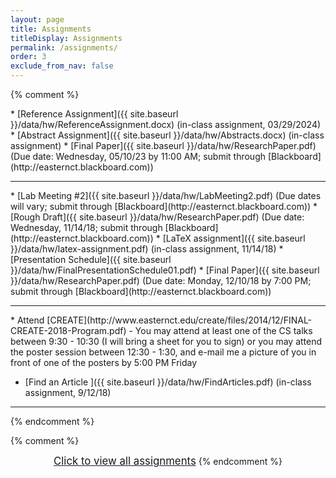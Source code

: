 ```yaml
---
layout: page
title: Assignments 
titleDisplay: Assignments 
permalink: /assignments/
order: 3
exclude_from_nav: false 
---
```


<style>

.hide {
  display:none
}

table, th, td {
  border: 0px solid black;
  border-collapse: collapse;
  text-align: center;
}

td.left {
    text-align: left;
}

a.hide, tr.hide {
    display: none;
}

.due {
    background-color: yellow
}

</style>

<script>
function removeHideClass() {
  var elements = document.getElementsByTagName("tr");
  for (var i = 0; i < elements.length; i++) {
    elements[i].classList.remove("hide");
  }

  element = document.getElementById('hideprevious');
  element.classList.add('hide'); 
} 

</script>

{% comment %}
<div id = 'hidden' class = 'hide' markdown="1">
{% endcomment %}

* Course setup
    * Sign up for [Piazza](https://piazza.com) using your Eastern e-mail address. You will be getting an e-mail with more information shortly.
    * Sign up for [Perusall](https://perusall.com) using your Eastern e-mail address, and enroll in this course. The course code can be found on the syllabus in the [Course Information]({{ site.baseurl }}/info/) section.
* [Autobiography and Piazza Post ]({{ site.baseurl }}/data/hw/Autobiography.pdf) (Due: Thursday, 01/25/2024)
* [Searching the Literature]({{ site.baseurl }}/data/hw/LitSearch.docx) (Due: Tuesday, 01/30/2024); submit through [Blackboard](http://easternct.blackboard.com))
* [Article Discussion - Cellular automata model for evacuation with obstacles](https://perusall.com) (Due: <strike>Tuesday, 01/30/2024</strike> Thursday, 2/1/2024)
* [Article Discussion - Experimental evidence of massive-scale emotional contagion through social networks](https://perusall.com) (Due: Tuesday, 02/06/2024)
* Find an article - see post on [Piazza](https://piazza.com) (Due: Tuesday, 02/06/2024)
<hr style = "margin-bottom:5px; margin-top:-5px; color:red;">
* [Article Critique]({{ site.baseurl }}/data/hw/Evaluation-Perusall.pdf) (Due: Monday, 02/13/2024 by 09:30 AM)
{% comment %}
* [Literature Review and Annotated Bibliography]({{ site.baseurl }}/data/hw/LitReview.pdf) (Due: Monday, 10/09/2024 by 10:00 AM; submit through [Blackboard](http://easternct.blackboard.com))
* <span class = 'ddue'>[Lab Meeting #1]({{ site.baseurl }}/data/hw/LabMeeting1.pdf) (Due dates will vary; submit through [Blackboard](http://easternct.blackboard.com))</span>
* [Research Proposal]({{ site.baseurl }}/data/hw/Proposal.pdf) (Due: Monday, 10/16/2024, by 8:00 AM; submit through [Blackboard](http://easternct.blackboard.com))
* [Github Assignment]({{ site.baseurl }}/data/hw/Github.pdf) (Due: Monday, 11/06/2024 by 10:00 AM)
* [Outline]({{ site.baseurl }}/data/hw/Outline.docx) (Due: Wednesday, 11/08/2024, by 10:00 AM; submit a hard copy in class)
* <span class = "ddue">[Lab Meeting #2]({{ site.baseurl }}/data/hw/LabMeeting2.pdf) (Due dates will vary; submit through [Blackboard](http://easternct.blackboard.com))</span>
* [Rough Draft]({{ site.baseurl }}/data/hw/ResearchPaper.pdf) (Due: Sunday, 11/19/2024 by 12:00 PM; submit through [Blackboard](http://easternct.blackboard.com)) 
* [Write a Résumé]({{ site.baseurl }}/data/hw/ResumeAssignment.pdf) (Due: Friday, 12/01/2024) 
* <span class = 'due'>[Research Presentation]({{ site.baseurl }}/data/hw/ResearchPresentation.pdf) (Due dates will vary; submit through [Blackboard](http://easternct.blackboard.com))</span> 
* [Final Paper]({{ site.baseurl }}/data/hw/ResearchPaper.pdf) (Due: Wednesday, 12/13/2024 by 11:00 AM; submit through [Blackboard](http://easternct.blackboard.com)) 
</div>
* [Reference Assignment]({{ site.baseurl }}/data/hw/ReferenceAssignment.docx) (in-class assignment, 03/29/2024)
* [Abstract Assignment]({{ site.baseurl }}/data/hw/Abstracts.docx) (in-class assignment) 
* [Final Paper]({{ site.baseurl }}/data/hw/ResearchPaper.pdf) (Due date: Wednesday, 05/10/23 by 11:00 AM; submit through [Blackboard](http://easternct.blackboard.com)) 
<hr>
* [Lab Meeting #2]({{ site.baseurl }}/data/hw/LabMeeting2.pdf) (Due dates will vary; submit through [Blackboard](http://easternct.blackboard.com))
* [Rough Draft]({{ site.baseurl }}/data/hw/ResearchPaper.pdf) (Due date: Wednesday, 11/14/18; submit through [Blackboard](http://easternct.blackboard.com)) 
* [LaTeX assignment]({{ site.baseurl }}/data/hw/latex-assignment.pdf) (in-class assignment, 11/14/18) 
    * [Presentation Schedule]({{ site.baseurl }}/data/hw/FinalPresentationSchedule01.pdf)
* [Final Paper]({{ site.baseurl }}/data/hw/ResearchPaper.pdf) (Due date: Monday, 12/10/18 by 7:00 PM; submit through [Blackboard](http://easternct.blackboard.com)) 
<hr>
* Attend [CREATE](http://www.easternct.edu/create/files/2014/12/FINAL-CREATE-2018-Program.pdf) - You may attend at least one of the CS talks between 9:30 - 10:30 (I will bring a sheet for you to sign) or you may attend the poster session between 12:30 - 1:30, and e-mail me a picture of you in front of one of the posters by 5:00 PM Friday 

* [Find an Article ]({{ site.baseurl }}/data/hw/FindArticles.pdf) (in-class assignment, 9/12/18)

***

{% endcomment %}
<br>

<script>
const pattern = RegExp('Due:.*([0-9]{2}/[0-9]+/[0-9]{4})');
elements = document.getElementsByTagName('li');

for (el of elements) {
        var res = pattern.exec(el.innerText);
        if (res != null && res.length >= 2) {
                if (new Date(res[1]) >= new Date()) {
                        el.className = 'due';
                }
        }
}
</script>

{% comment %}
<center>
<div id = 'clicker'>
<a href = '#' style='font-size:120%' onclick = 'viewAll();'>Click to view all assignments</a>
<script>
function viewAll() {
    document.getElementById('hidden').classList.remove('hide');
    document.getElementById('clicker').classList.add('hide');
    document.getElementsByTagName('ul')[0].style.marginBottom = '0px'
}
</script>
{% endcomment %}
